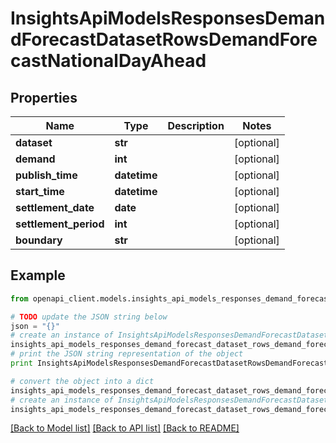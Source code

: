 # InsightsApiModelsResponsesDemandForecastDatasetRowsDemandForecastNationalDayAhead


## Properties
Name | Type | Description | Notes
------------ | ------------- | ------------- | -------------
**dataset** | **str** |  | [optional] 
**demand** | **int** |  | [optional] 
**publish_time** | **datetime** |  | [optional] 
**start_time** | **datetime** |  | [optional] 
**settlement_date** | **date** |  | [optional] 
**settlement_period** | **int** |  | [optional] 
**boundary** | **str** |  | [optional] 

## Example

```python
from openapi_client.models.insights_api_models_responses_demand_forecast_dataset_rows_demand_forecast_national_day_ahead import InsightsApiModelsResponsesDemandForecastDatasetRowsDemandForecastNationalDayAhead

# TODO update the JSON string below
json = "{}"
# create an instance of InsightsApiModelsResponsesDemandForecastDatasetRowsDemandForecastNationalDayAhead from a JSON string
insights_api_models_responses_demand_forecast_dataset_rows_demand_forecast_national_day_ahead_instance = InsightsApiModelsResponsesDemandForecastDatasetRowsDemandForecastNationalDayAhead.from_json(json)
# print the JSON string representation of the object
print InsightsApiModelsResponsesDemandForecastDatasetRowsDemandForecastNationalDayAhead.to_json()

# convert the object into a dict
insights_api_models_responses_demand_forecast_dataset_rows_demand_forecast_national_day_ahead_dict = insights_api_models_responses_demand_forecast_dataset_rows_demand_forecast_national_day_ahead_instance.to_dict()
# create an instance of InsightsApiModelsResponsesDemandForecastDatasetRowsDemandForecastNationalDayAhead from a dict
insights_api_models_responses_demand_forecast_dataset_rows_demand_forecast_national_day_ahead_form_dict = insights_api_models_responses_demand_forecast_dataset_rows_demand_forecast_national_day_ahead.from_dict(insights_api_models_responses_demand_forecast_dataset_rows_demand_forecast_national_day_ahead_dict)
```
[[Back to Model list]](../README.md#documentation-for-models) [[Back to API list]](../README.md#documentation-for-api-endpoints) [[Back to README]](../README.md)


